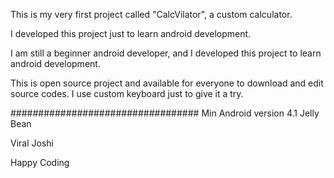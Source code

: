 This is my very first project called "CalcVilator", a custom calculator.

I developed this project just to learn android development.

I am still a beginner android developer, and I developed this project to
learn android development.

This is open source project and available for everyone to download and edit
source codes. I use custom keyboard just to give it a try.

##################################
Min Android version 4.1 Jelly Bean


Viral Joshi

Happy Coding
